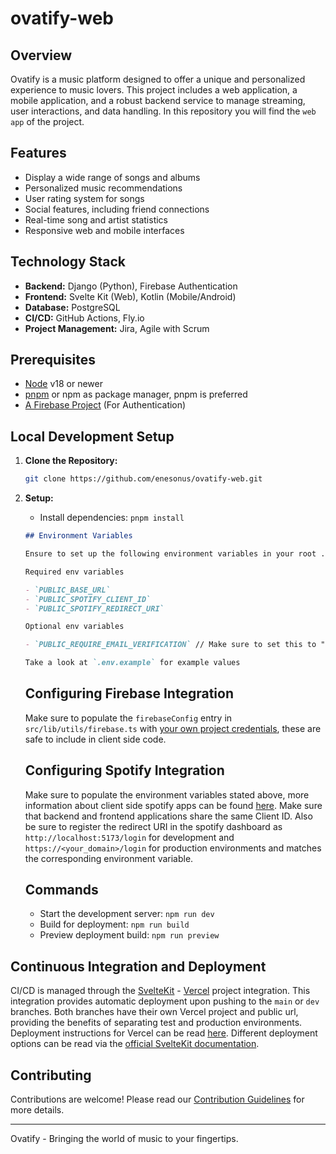 # ovatify-web

## Overview

Ovatify is a music platform designed to offer a unique and personalized experience to music lovers. This project includes a web application, a mobile application, and a robust backend service to manage streaming, user interactions, and data handling. In this repository you will find the `web app` of the project.

## Features

- Display a wide range of songs and albums
- Personalized music recommendations
- User rating system for songs
- Social features, including friend connections
- Real-time song and artist statistics
- Responsive web and mobile interfaces

## Technology Stack

- **Backend:** Django (Python), Firebase Authentication
- **Frontend:** Svelte Kit (Web), Kotlin (Mobile/Android)
- **Database:** PostgreSQL
- **CI/CD:** GitHub Actions, Fly.io
- **Project Management:** Jira, Agile with Scrum

## Prerequisites

- [Node](https://nodejs.org/) v18 or newer
- [pnpm](https://pnpm.io/) or npm as package manager, pnpm is preferred
- [A Firebase Project](https://firebase.google.com/) (For Authentication)

## Local Development Setup

1. **Clone the Repository:**

   ```bash
   git clone https://github.com/enesonus/ovatify-web.git
   ```

2. **Setup:**

   - Install dependencies: `pnpm install`

   ```markdown
   ## Environment Variables

   Ensure to set up the following environment variables in your root .env file:

   Required env variables

   - `PUBLIC_BASE_URL`
   - `PUBLIC_SPOTIFY_CLIENT_ID`
   - `PUBLIC_SPOTIFY_REDIRECT_URI`

   Optional env variables

   - `PUBLIC_REQUIRE_EMAIL_VERIFICATION` // Make sure to set this to "false" for development as not having it or setting it to anything else will require emails to be verified before logging in.

   Take a look at `.env.example` for example values
   ```

   ## Configuring Firebase Integration

   Make sure to populate the `firebaseConfig` entry in `src/lib/utils/firebase.ts` with [your own project credentials](https://firebase.google.com/docs/web/setup), these are safe to include in client side code.

   ## Configuring Spotify Integration

   Make sure to populate the environment variables stated above, more information about client side spotify apps can be found [here](https://developer.spotify.com/documentation/web-api/concepts/apps). Make sure that backend and frontend applications share the same Client ID. Also be sure to register the redirect URI in the spotify dashboard as
   `http://localhost:5173/login` for development and `https://<your_domain>/login` for production environments and matches the corresponding environment variable.

   ## Commands

   - Start the development server: `npm run dev`
   - Build for deployment: `npm run build`
   - Preview deployment build: `npm run preview`

## Continuous Integration and Deployment

CI/CD is managed through the [SvelteKit](https://kit.svelte.dev/) - [Vercel](https://vercel.com/) project integration. This integration provides automatic deployment upon pushing to the `main` or `dev` branches. Both branches have their own Vercel project and public url, providing the benefits of separating test and production environments. Deployment instructions for Vercel can be read [here](https://kit.svelte.dev/docs/adapter-vercel). Different deployment options can be read via the [official SvelteKit documentation](https://kit.svelte.dev/docs/building-your-app).

## Contributing

Contributions are welcome! Please read our [Contribution Guidelines](CONTRIBUTING_GUIDELINES.md) for more details.

---

Ovatify - Bringing the world of music to your fingertips.
